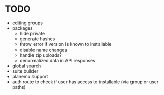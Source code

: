 # TODO

- editing groups
- packages
    - hide private
    - generate hashes
    - throw error if version is known to installable
    - disable name changes
    - handle zip uploads?
    - denormalized data in API responses
- global search
- suite builder
- planemo support
- auth route to check if user has access to installable (via group or user paths)
